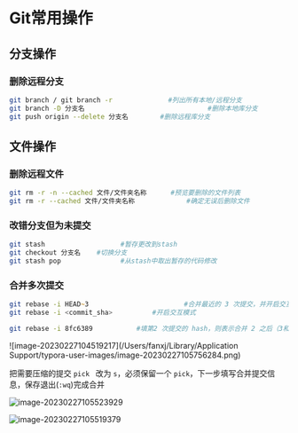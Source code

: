 # Git常用操作





## 分支操作

### 删除远程分支

```zsh
git branch / git branch -r 				#列出所有本地/远程分支
git branch -D 分支名								#删除本地库分支
git push origin --delete 分支名		#删除远程库分支
```



## 文件操作



### 删除远程文件

```zsh
git rm -r -n --cached 文件/文件夹名称		#预览要删除的文件列表
git rm -r --cached 文件/文件夹名称				#确定无误后删除文件
```



### 改错分支但为未提交

```zsh
git stash 					#暂存更改到stash
git checkout 分支名	#切换分支
git stash pop				#从stash中取出暂存的代码修改
```



### 合并多次提交

```zsh
git rebase -i HEAD~3 						#合并最近的 3 次提交，并开启交互模式
git rebase -i <commit_sha>			#开启交互模式
```



```zsh
git rebase -i 8fc6389			#填第2 次提交的 hash，则表示合并 2 之后（3和 4）的提交
```

![image-20230227104519217](/Users/fanxj/Library/Application Support/typora-user-images/image-20230227105756284.png)



把需要压缩的提交 `pick ` 改为  `s`，必须保留一个 `pick`，下一步填写合并提交信息，保存退出(`:wq`)完成合并

![image-20230227105523929](https://zerdocs.oss-cn-shanghai.aliyuncs.com/febasis/202302271055952.png)

![image-20230227105519379](https://zerdocs.oss-cn-shanghai.aliyuncs.com/febasis/202302271055402.png)
